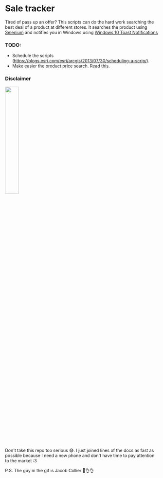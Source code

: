 # Sale tracker
Tired of pass up an offer? This scripts can do the hard work searching the best deal of a product at different stores. 
It searches the product using [Selenium](http://selenium-python.readthedocs.io/) and notifies you in Windows using [Windows 10 Toast Notifications](https://github.com/jithurjacob/Windows-10-Toast-Notifications)

### TODO:
- Schedule the scripts (https://blogs.esri.com/esri/arcgis/2013/07/30/scheduling-a-scrip/).
- Make easier the product price search. Read [this](https://en.wikipedia.org/wiki/Comparison_shopping_website).

### Disclaimer
<img src="https://media.giphy.com/media/xUA7aWHRAdxHmOD0iY/source.gif" width="30%" height="30%">

Don't take this repo too serious 😅. I just joined lines of the docs as fast as possible because I need a new phone and don't have time to pay attention to the market :3

P.S. The guy in the gif is Jacob Collier 🎵👌👌
